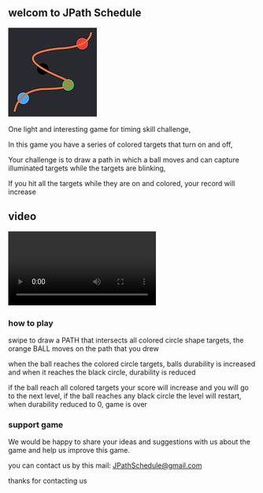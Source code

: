 ## welcom to JPath Schedule

![image ](/appicon.png)

One light and interesting game for timing skill challenge, 

In this game you have a series of colored targets that turn on and off, 

Your challenge is to draw a path in which a ball moves and can capture illuminated targets while the targets are blinking, 

If you hit all the targets while they are on and colored, your record will increase


## video
![app video ](/appVideo.mov)

### how to play

swipe to draw a PATH that intersects all colored circle shape targets, the orange BALL moves on the path that you drew

when the ball reaches the colored circle targets, balls durability is increased and when it reaches the black circle, durability is reduced

if the ball reach all colored targets your score will increase and you will go to the next level, if the ball reaches any black circle the level will restart, when durability reduced to 0, game is over

### support game

We would be happy to share your ideas and suggestions with us about the game and help us improve this game.

you can contact us by this mail: JPathSchedule@gmail.com

thanks for contacting us 
